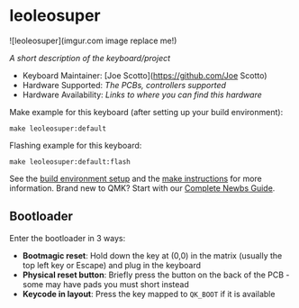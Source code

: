 # leoleosuper

![leoleosuper](imgur.com image replace me!)

*A short description of the keyboard/project*

* Keyboard Maintainer: [Joe Scotto](https://github.com/Joe Scotto)
* Hardware Supported: *The PCBs, controllers supported*
* Hardware Availability: *Links to where you can find this hardware*

Make example for this keyboard (after setting up your build environment):

    make leoleosuper:default

Flashing example for this keyboard:

    make leoleosuper:default:flash

See the [build environment setup](https://docs.qmk.fm/#/getting_started_build_tools) and the [make instructions](https://docs.qmk.fm/#/getting_started_make_guide) for more information. Brand new to QMK? Start with our [Complete Newbs Guide](https://docs.qmk.fm/#/newbs).

## Bootloader

Enter the bootloader in 3 ways:

* **Bootmagic reset**: Hold down the key at (0,0) in the matrix (usually the top left key or Escape) and plug in the keyboard
* **Physical reset button**: Briefly press the button on the back of the PCB - some may have pads you must short instead
* **Keycode in layout**: Press the key mapped to `QK_BOOT` if it is available
